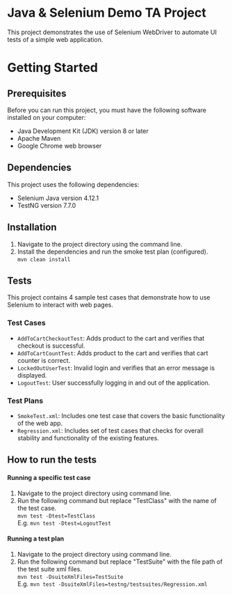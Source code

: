 # Java & Selenium Demo TA Project
 This project demonstrates the use of Selenium WebDriver to automate UI tests of a simple web application.


# Getting Started

## Prerequisites
Before you can run this project, you must have the following software installed on your computer:

- Java Development Kit (JDK) version 8 or later
- Apache Maven
- Google Chrome web browser

## Dependencies

This project uses the following dependencies:

- Selenium Java version 4.12.1
- TestNG version 7.7.0

## Installation

[//]: # (1. Clone this repository to your local machine.   )

[//]: # (   `git clone https://github.com/marizala/java-selenium.git`)
1. Navigate to the project directory using the command line.
2. Install the dependencies and run the smoke test plan (configured).   
   `mvn clean install`

## Tests

This project contains 4 sample test cases that demonstrate how to use Selenium to interact with web pages.

### Test Cases
- `AddToCartCheckoutTest`: Adds product to the cart and verifies that checkout is successful.
- `AddToCartCountTest`: Adds product to the cart and verifies that cart counter is correct.
- `LockedOutUserTest`: Invalid login and verifies that an error message is displayed.
- `LogoutTest`: User successfully logging in and out of the application.

### Test Plans
- `SmokeTest.xml`: Includes one test case that covers the basic functionality of the web app.
- `Regression.xml`: Includes set of test cases that checks for overall stability and functionality of the existing features.


## How to run the tests

#### Running a specific test case
1. Navigate to the project directory using command line.
2. Run the following command but replace "TestClass" with the name of the test case.   
   `mvn test -Dtest=TestClass`  
   E.g. `mvn test -Dtest=LogoutTest`

#### Running a test plan
1. Navigate to the project directory using command line.
2. Run the following command but replace "TestSuite" with the file path of the test suite xml files.  
   `mvn test -DsuiteXmlFiles=TestSuite`  
   E.g. `mvn test -DsuiteXmlFiles=testng/testsuites/Regression.xml`